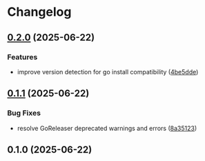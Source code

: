 # Changelog

## [0.2.0](https://github.com/tomoya-namekawa/terraform-file-organize/compare/v0.1.1...v0.2.0) (2025-06-22)


### Features

* improve version detection for go install compatibility ([4be5dde](https://github.com/tomoya-namekawa/terraform-file-organize/commit/4be5dde80c200a575e65d90bfc60c2a4b35ed872))

## [0.1.1](https://github.com/tomoya-namekawa/terraform-file-organize/compare/v0.1.0...v0.1.1) (2025-06-22)


### Bug Fixes

* resolve GoReleaser deprecated warnings and errors ([8a35123](https://github.com/tomoya-namekawa/terraform-file-organize/commit/8a35123c00b1e59553df4b517f47d60f0c39fc06))

## 0.1.0 (2025-06-22)
